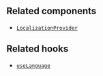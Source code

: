 ## Related components

- [`LocalizationProvider`](/api/hydrogen/components/localization/localizationprovider)

## Related hooks

- [`useLanguage`](/api/hydrogen/hooks/localization/uselanguage)
